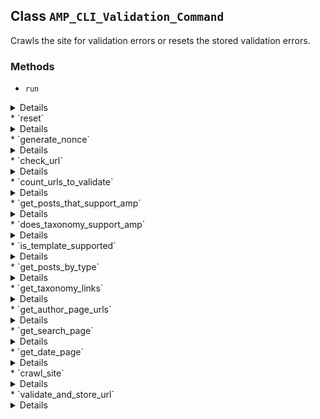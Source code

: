 ## Class `AMP_CLI_Validation_Command`

Crawls the site for validation errors or resets the stored validation errors.

### Methods
* `run`

<details>

```php
public run( $args, $assoc_args )
```

Crawl the entire site to get AMP validation results.

## OPTIONS
 [--limit=&lt;count&gt;] : The maximum number of URLs to validate for each template and content type. --- default: 100 ---
 [--include=&lt;templates&gt;] : Only validates a URL if one of the conditionals is true.
 [--force] : Force validation of URLs even if their associated templates or object types do not have AMP enabled.
 ## EXAMPLES
     wp amp validation run --include=is_author,is_tag


</details>
* `reset`

<details>

```php
public reset( $args, $assoc_args )
```

Reset all validation data on a site.

This deletes all amp_validated_url posts and all amp_validation_error terms.
 ## OPTIONS
 [--yes] : Proceed to empty the site validation data without a confirmation prompt.
 ## EXAMPLES
     wp amp validation reset --yes


</details>
* `generate_nonce`

<details>

```php
public generate_nonce()
```

Generate the authorization nonce needed for a validate request.


</details>
* `check_url`

<details>

```php
public check_url( $args )
```

Get the validation results for a given URL.

The results are returned in JSON format.
 ## OPTIONS
 &lt;url&gt; : The URL to check. The host name need not be included. The URL must be local to this WordPress install.
 ## EXAMPLES
     wp amp validation check-url /about/     wp amp validation check-url $( wp option get home )/?p=1


</details>
* `count_urls_to_validate`

<details>

```php
private count_urls_to_validate()
```

Gets the total number of URLs to validate.

By default, this only counts AMP-enabled posts and terms. But if $force_crawl_urls is true, it counts all of them, regardless of their AMP status. It also uses $this-&gt;maximum_urls_to_validate_for_each_type, which can be overridden with a command line argument.


</details>
* `get_posts_that_support_amp`

<details>

```php
private get_posts_that_support_amp( $ids )
```

Gets the posts IDs that support AMP.

By default, this only gets the post IDs if they support AMP. This means that &#039;Posts&#039; isn&#039;t deselected in &#039;AMP Settings&#039; &gt; &#039;Supported Templates&#039;. And &#039;Enable AMP&#039; isn&#039;t unchecked in the post&#039;s editor. But if $force_crawl_urls is true, this simply returns all of the IDs.


</details>
* `does_taxonomy_support_amp`

<details>

```php
private does_taxonomy_support_amp( $taxonomy )
```

Gets whether the taxonomy supports AMP.

This only gets the term IDs if they support AMP. If their taxonomy is unchecked in &#039;AMP Settings&#039; &gt; &#039;Supported Templates,&#039; this does not return them. For example, if &#039;Categories&#039; is unchecked. This can be overridden by passing the self::FLAG_NAME_FORCE_VALIDATION argument to the WP-CLI command.


</details>
* `is_template_supported`

<details>

```php
private is_template_supported( $template )
```

Gets whether the template is supported.

If the user has passed an include argument to the WP-CLI command, use that to find if this template supports AMP. For example, wp amp validation run --include=is_tag,is_category would return true only if is_tag() or is_category(). But passing the self::FLAG_NAME_FORCE_VALIDATION argument to the WP-CLI command overrides this.


</details>
* `get_posts_by_type`

<details>

```php
private get_posts_by_type( $post_type, $offset = null, $number = null )
```

Gets the IDs of public, published posts.


</details>
* `get_taxonomy_links`

<details>

```php
private get_taxonomy_links( $taxonomy, $offset = '', $number = 1 )
```

Gets the front-end links for taxonomy terms.

For example, https://example.org/?cat=2


</details>
* `get_author_page_urls`

<details>

```php
private get_author_page_urls( $offset = '', $number = '' )
```

Gets the author page URLs, like https://example.com/author/admin/.

Accepts an $offset parameter, for the query of authors. 0 is the first author in the query, and 1 is the second.


</details>
* `get_search_page`

<details>

```php
private get_search_page()
```

Gets a single search page URL, like https://example.com/?s=example.


</details>
* `get_date_page`

<details>

```php
private get_date_page()
```

Gets a single date page URL, like https://example.com/?year=2018.


</details>
* `crawl_site`

<details>

```php
private crawl_site()
```

Validates the URLs of the entire site.

Includes the URLs of public, published posts, public taxonomies, and other templates. This validates one of each type at a time, and iterates until it reaches the maximum number of URLs for each type.


</details>
* `validate_and_store_url`

<details>

```php
private validate_and_store_url( $url, $type )
```

Validates the URL, stores the results, and increments the counts.


</details>
